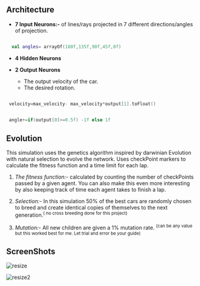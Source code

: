 ## Architecture

- **7 Input Neurons:-** of lines/rays projected in 7 different directions/angles of projection.

``` kotlin

  val angles= arrayOf(180f,135f,90f,45f,0f)
```

- **4 Hidden Neurons**

- **2 Output Neurons**
    - The output velocity of the car.
    - The desired rotation.

```kotlin

 velocity=max_velocity- max_velocity*output[1].toFloat()
```

```kotlin

 angle+=if(output[0]>=0.5f) -1f else 1f
```

## Evolution

 This simulation uses the genetics algorithm inspired by darwinian Evolution with natural selection to evolve the network. Uses checkPoint markers to calculate the fitness function and a time limit for each lap.

 1. *The fitness function:-* calculated by counting the number of checkPoints passed by a given agent. You can also make this even more interesting by also keeping track of time each agent takes to finish a lap.

2.  *Selection:-* In this simulation 50% of the best cars are randomly chosen to breed and create identical copies of themselves to the next generation.<sup>( no cross breeding done for this project)</sup>

3.  *Mutation:-* All new children are given a 1% mutation rate. <sup>(can be any value but this worked best for me. Let trial and error be your guide)</sup>


## ScreenShots

![resize](https://user-images.githubusercontent.com/41951671/184492592-7eda0a78-6cff-4982-8423-655a59d56727.png)

![resize2](https://user-images.githubusercontent.com/41951671/184492732-25bbfc69-161d-4323-8727-6331741e872f.png)


